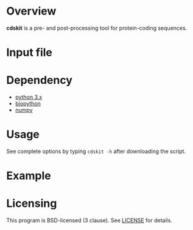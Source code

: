 # Overview

**cdskit** is a pre- and post-processing tool for protein-coding sequences.

# Input file

# Dependency
* [python 3.x](https://www.python.org/)
* [biopython](https://biopython.org/)
* [numpy](http://www.numpy.org/)

# Usage
See complete options by typing `cdskit -h` after downloading the script.

# Example

# Licensing
This program is BSD-licensed (3 clause). See [LICENSE](LICENSE) for details.

